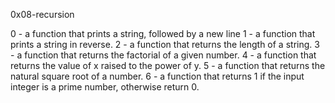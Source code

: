 0x08-recursion

0 - a function that prints a string, followed by a new line 
1 - a function that prints a string in reverse.
2 - a function that returns the length of a string.
3 - a function that returns the factorial of a given number.
4 - a function that returns the value of x raised to the power of y.
5 - a function that returns the natural square root of a number.
6 - a function that returns 1 if the input integer is a prime number, otherwise return 0.


